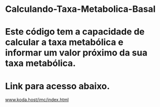 # Calculando-Taxa-Metabolica-Basal
# Este código tem a capacidade de calcular a taxa metabólica e informar um valor próximo da sua taxa metabólica.
# Link para acesso abaixo.
www.koda.host/imc/index.html

